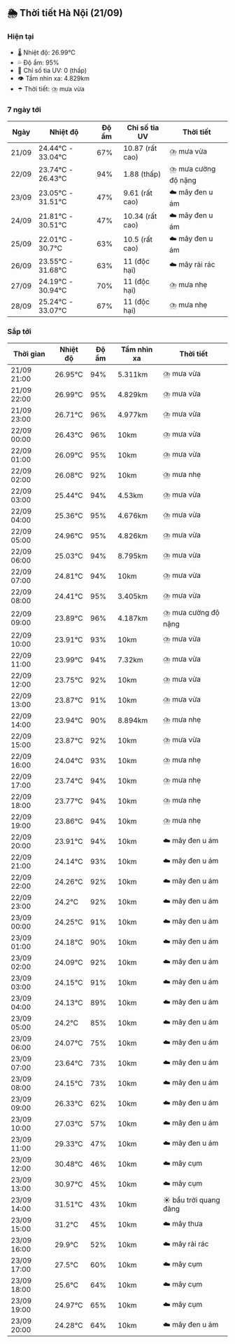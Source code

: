 ## 🌦️ Thời tiết Hà Nội (21/09)

### Hiện tại

- 🌡️ Nhiệt độ: 26.99℃
- 💦 Độ ẩm: 95%
- 🌟 Chỉ số tia UV: 0 (thấp)
- 👁️ Tầm nhìn xa: 4.829km
- ☂️ Thời tiết: ⛈️ mưa vừa

### 7 ngày tới

| Ngày | Nhiệt độ | Độ ẩm | Chỉ số tia UV | Thời tiết |
| --- | --- | --- | --- | --- |
| 21/09 | 24.44℃ - 33.04℃ | 67% | 10.87 (rất cao) | ⛈️ mưa vừa |
| 22/09 | 23.74℃ - 26.43℃ | 94% | 1.88 (thấp) | ⛈️ mưa cường độ nặng |
| 23/09 | 23.05℃ - 31.51℃ | 47% | 9.61 (rất cao) | ☁️ mây đen u ám |
| 24/09 | 21.81℃ - 30.51℃ | 47% | 10.34 (rất cao) | ☁️ mây đen u ám |
| 25/09 | 22.01℃ - 30.7℃ | 63% | 10.5 (rất cao) | ☁️ mây đen u ám |
| 26/09 | 23.55℃ - 31.68℃ | 63% | 11 (độc hại) | ☁️ mây rải rác |
| 27/09 | 24.19℃ - 30.94℃ | 70% | 11 (độc hại) | ⛈️ mưa nhẹ |
| 28/09 | 25.24℃ - 33.07℃ | 67% | 11 (độc hại) | ⛈️ mưa nhẹ |

### Sắp tới

| Thời gian | Nhiệt độ | Độ ẩm | Tầm nhìn xa | Thời tiết |
| --- | --- | --- | --- | --- |
| 21/09 21:00 | 26.95℃ | 94% | 5.311km | ⛈️ mưa vừa |
| 21/09 22:00 | 26.99℃ | 95% | 4.829km | ⛈️ mưa vừa |
| 21/09 23:00 | 26.71℃ | 96% | 4.977km | ⛈️ mưa vừa |
| 22/09 00:00 | 26.43℃ | 96% | 10km | ⛈️ mưa vừa |
| 22/09 01:00 | 26.09℃ | 95% | 10km | ⛈️ mưa vừa |
| 22/09 02:00 | 26.08℃ | 92% | 10km | ⛈️ mưa nhẹ |
| 22/09 03:00 | 25.44℃ | 94% | 4.53km | ⛈️ mưa vừa |
| 22/09 04:00 | 25.36℃ | 95% | 4.676km | ⛈️ mưa vừa |
| 22/09 05:00 | 24.96℃ | 95% | 4.826km | ⛈️ mưa vừa |
| 22/09 06:00 | 25.03℃ | 94% | 8.795km | ⛈️ mưa vừa |
| 22/09 07:00 | 24.81℃ | 94% | 10km | ⛈️ mưa vừa |
| 22/09 08:00 | 24.41℃ | 95% | 3.405km | ⛈️ mưa vừa |
| 22/09 09:00 | 23.89℃ | 96% | 4.187km | ⛈️ mưa cường độ nặng |
| 22/09 10:00 | 23.91℃ | 93% | 10km | ⛈️ mưa vừa |
| 22/09 11:00 | 23.99℃ | 94% | 7.32km | ⛈️ mưa vừa |
| 22/09 12:00 | 23.75℃ | 92% | 10km | ⛈️ mưa vừa |
| 22/09 13:00 | 23.87℃ | 91% | 10km | ⛈️ mưa vừa |
| 22/09 14:00 | 23.94℃ | 90% | 8.894km | ⛈️ mưa nhẹ |
| 22/09 15:00 | 23.87℃ | 92% | 10km | ⛈️ mưa vừa |
| 22/09 16:00 | 24.04℃ | 93% | 10km | ⛈️ mưa nhẹ |
| 22/09 17:00 | 23.74℃ | 94% | 10km | ⛈️ mưa nhẹ |
| 22/09 18:00 | 23.77℃ | 94% | 10km | ⛈️ mưa nhẹ |
| 22/09 19:00 | 23.86℃ | 94% | 10km | ⛈️ mưa nhẹ |
| 22/09 20:00 | 23.91℃ | 94% | 10km | ☁️ mây đen u ám |
| 22/09 21:00 | 24.14℃ | 93% | 10km | ☁️ mây đen u ám |
| 22/09 22:00 | 24.26℃ | 92% | 10km | ☁️ mây đen u ám |
| 22/09 23:00 | 24.2℃ | 92% | 10km | ☁️ mây đen u ám |
| 23/09 00:00 | 24.25℃ | 91% | 10km | ☁️ mây đen u ám |
| 23/09 01:00 | 24.18℃ | 90% | 10km | ☁️ mây đen u ám |
| 23/09 02:00 | 24.09℃ | 92% | 10km | ☁️ mây đen u ám |
| 23/09 03:00 | 24.15℃ | 91% | 10km | ☁️ mây đen u ám |
| 23/09 04:00 | 24.13℃ | 89% | 10km | ☁️ mây đen u ám |
| 23/09 05:00 | 24.2℃ | 85% | 10km | ☁️ mây đen u ám |
| 23/09 06:00 | 24.07℃ | 75% | 10km | ☁️ mây đen u ám |
| 23/09 07:00 | 23.64℃ | 73% | 10km | ☁️ mây đen u ám |
| 23/09 08:00 | 24.15℃ | 73% | 10km | ☁️ mây đen u ám |
| 23/09 09:00 | 26.33℃ | 62% | 10km | ☁️ mây đen u ám |
| 23/09 10:00 | 27.03℃ | 57% | 10km | ☁️ mây đen u ám |
| 23/09 11:00 | 29.33℃ | 47% | 10km | ☁️ mây đen u ám |
| 23/09 12:00 | 30.48℃ | 46% | 10km | ☁️ mây cụm |
| 23/09 13:00 | 30.97℃ | 45% | 10km | ☁️ mây cụm |
| 23/09 14:00 | 31.51℃ | 43% | 10km | ☀️ bầu trời quang đãng |
| 23/09 15:00 | 31.2℃ | 45% | 10km | ☁️ mây thưa |
| 23/09 16:00 | 29.9℃ | 52% | 10km | ☁️ mây rải rác |
| 23/09 17:00 | 27.5℃ | 60% | 10km | ☁️ mây cụm |
| 23/09 18:00 | 25.6℃ | 64% | 10km | ☁️ mây cụm |
| 23/09 19:00 | 24.97℃ | 65% | 10km | ☁️ mây cụm |
| 23/09 20:00 | 24.28℃ | 64% | 10km | ☁️ mây đen u ám |
